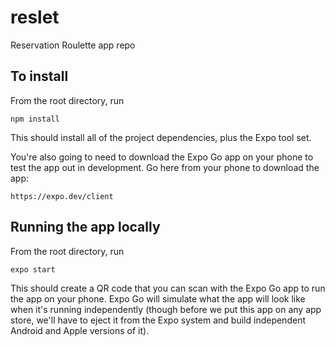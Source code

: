 # reslet
Reservation Roulette app repo

## To install
From the root directory, run 
```
npm install
```
This should install all of the project dependencies, plus the Expo tool set.

You're also going to need to download the Expo Go app on your phone to test the app out in development. Go here from your phone to download the app:
```
https://expo.dev/client
```

## Running the app locally
From the root directory, run
```
expo start
```
This should create a QR code that you can scan with the Expo Go app to run the app on your phone. Expo Go will simulate what the app will look like when it's running independently (though before we put this app on any app store, we'll have to eject it from the Expo system and build independent Android and Apple versions of it).